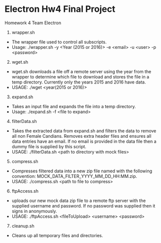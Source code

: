 # Electron Hw4 Final Project
Homework 4 Team Electron

1. wrapper.sh
  * The wrapper file used to control all subscripts. 
  * Usage: ./wrapper.sh -y \<Year (2015 or 2016)\> -e \<email\> -u \<user\> -p \<password\>
2. wget.sh
  * wget.sh downloads a file off a remote server using the year from the wrapper to determine which file to download and stores the file in a temp directory. Currently only the years 2015 and 2016 have data. 
  * USAGE: ./wget \<year(2015 or 2016)\>
3. expand.sh
  * Takes an input file and expands the file into a temp directory. 
  * Usage: ./expand.sh -f \<file to expand\>
4. filterData.sh
  * Takes the extracted data from expand.sh and filters the data to remove all non Female Candians. Removes extra header files and ensures all data entries have an email. If no email is provided in the data file then a dummy file is supplied by this script. 
  * USAGE: ./filterData.sh \<path to directory with mock files\>
5. compress.sh
  * Compresses filtered data into a new zip file named with the following convention: MOCK_DATA_FILTER_YYYY_MM_DD_HH:MM.zip. 
  * USAGE: ./compress.sh \<path to file to compress\>
6. 	ftpAccess.sh
  * uploads our new mock data zip file to a remote ftp server with the supplied username and password. If no password was supplied then it signs in anonymously.
  * USAGE: ./ftpAccess.sh \<fileToUpload\> \<username\> \<password\>
7. cleanup.sh
  * Cleans up all temporary files and directories.

